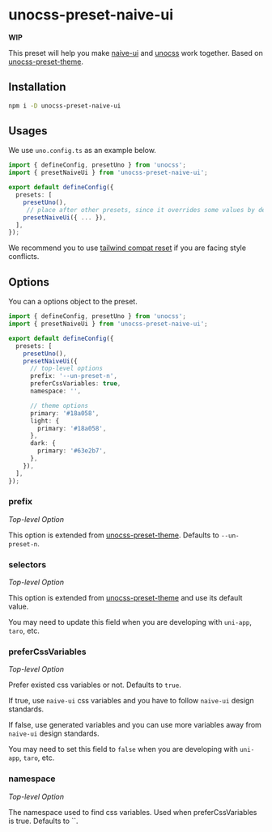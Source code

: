 # unocss-preset-naive-ui

**WIP**

This preset will help you make [naive-ui](https://www.naiveui.com/) and [unocss](https://unocss.dev/) work together. Based on [unocss-preset-theme](https://github.com/Dunqing/unocss-preset-theme).

## Installation

```bash
npm i -D unocss-preset-naive-ui
```

## Usages

We use `uno.config.ts` as an example below.

```typescript
import { defineConfig, presetUno } from 'unocss';
import { presetNaiveUi } from 'unocss-preset-naive-ui';

export default defineConfig({
  presets: [
    presetUno(),
     // place after other presets, since it overrides some values by default
    presetNaiveUi({ ... }),
  ],
});
```

We recommend you to use [tailwind compat reset](https://unocss.dev/guide/style-reset#tailwind-compat) if you are facing style conflicts.

## Options

You can a options object to the preset.

```typescript
import { defineConfig, presetUno } from 'unocss';
import { presetNaiveUi } from 'unocss-preset-naive-ui';

export default defineConfig({
  presets: [
    presetUno(),
    presetNaiveUi({
      // top-level options
      prefix: '--un-preset-n',
      preferCssVariables: true,
      namespace: '',

      // theme options
      primary: '#18a058',
      light: {
        primary: '#18a058',
      },
      dark: {
        primary: '#63e2b7',
      },
    }),
  ],
});
```

### prefix

_Top-level Option_

This option is extended from [unocss-preset-theme](https://github.com/Dunqing/unocss-preset-theme). Defaults to `--un-preset-n`.

### selectors

_Top-level Option_

This option is extended from [unocss-preset-theme](https://github.com/Dunqing/unocss-preset-theme) and use its default value.

You may need to update this field when you are developing with `uni-app`, `taro`, etc.

### preferCssVariables

_Top-level Option_

Prefer existed css variables or not. Defaults to `true`.

If true, use `naive-ui` css variables and you have to follow `naive-ui` design standards.

If false, use generated variables and you can use more variables away from `naive-ui` design standards.

You may need to set this field to `false` when you are developing with `uni-app`, `taro`, etc.

### namespace

_Top-level Option_

The namespace used to find css variables. Used when preferCssVariables is true. Defaults to ``.
